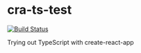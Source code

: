 # cra-ts-test

[![Build Status](https://travis-ci.com/CharmedSatyr/cra-ts-test.svg?branch=master)](https://travis-ci.com/CharmedSatyr/cra-ts-test)

Trying out TypeScript with create-react-app
